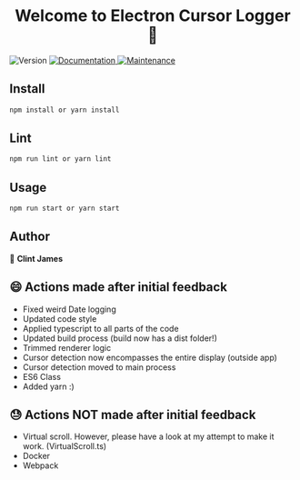 <h1 align="center">Welcome to Electron Cursor Logger 👋</h1>
<p>
  <img alt="Version" src="https://img.shields.io/badge/version-1.0.0-blue.svg?cacheSeconds=2592000" />
  <a href="https://github.com/clintinspire/electron-cursor-logger#readme" target="_blank">
    <img alt="Documentation" src="https://img.shields.io/badge/documentation-yes-brightgreen.svg" />
  </a>
  <a href="https://github.com/clintinspire/electron-cursor-logger/graphs/commit-activity" target="_blank">
    <img alt="Maintenance" src="https://img.shields.io/badge/Maintained%3F-yes-green.svg" />
  </a>
</p>

## Install

```sh
npm install or yarn install
```

## Lint

```sh
npm run lint or yarn lint
```

## Usage

```sh
npm run start or yarn start
```

## Author

👤 **Clint James**

## 😄 Actions made after initial feedback

- Fixed weird Date logging
- Updated code style
- Applied typescript to all parts of the code
- Updated build process (build now has a dist folder!)
- Trimmed renderer logic
- Cursor detection now encompasses the entire display (outside app)
- Cursor detection moved to main process
- ES6 Class
- Added yarn :)

## 😓 Actions NOT made after initial feedback

-  Virtual scroll. However, please have a look at my attempt to make it work. (VirtualScroll.ts)
- Docker
- Webpack

